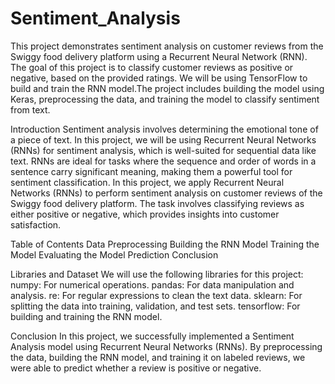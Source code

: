 # Sentiment_Analysis
This project demonstrates sentiment analysis on customer reviews from the Swiggy food delivery platform using a Recurrent Neural Network (RNN). The goal of this project is to classify customer reviews as positive or negative, based on the provided ratings. We will be using TensorFlow to build and train the RNN model.The project includes building the model using Keras, preprocessing the data, and training the model to classify sentiment from text.

Introduction
Sentiment analysis involves determining the emotional tone of a piece of text. In this project, we will be using Recurrent Neural Networks (RNNs) for sentiment analysis, which is well-suited for sequential data like text. RNNs are ideal for tasks where the sequence and order of words in a sentence carry significant meaning, making them a powerful tool for sentiment classification.
In this project, we apply Recurrent Neural Networks (RNNs) to perform sentiment analysis on customer reviews of the Swiggy food delivery platform. The task involves classifying reviews as either positive or negative, which provides insights into customer satisfaction.

Table of Contents
Data Preprocessing
Building the RNN Model
Training the Model
Evaluating the Model
Prediction
Conclusion

Libraries and Dataset
We will use the following libraries for this project:
numpy: For numerical operations.
pandas: For data manipulation and analysis.
re: For regular expressions to clean the text data.
sklearn: For splitting the data into training, validation, and test sets.
tensorflow: For building and training the RNN model.

Conclusion
In this project, we successfully implemented a Sentiment Analysis model using Recurrent Neural Networks (RNNs). By preprocessing the data, building the RNN model, and training it on labeled reviews, we were able to predict whether a review is positive or negative.

